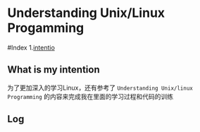 # Understanding Unix/Linux Progamming

#Index
 1.[intentio](#intention)

## <span id="intention">What is my intention</span>
 为了更加深入的学习Linux，还有参考了 `Understanding Unix/linux Programming` 的内容来完成我在里面的学习过程和代码的训练

## Log
